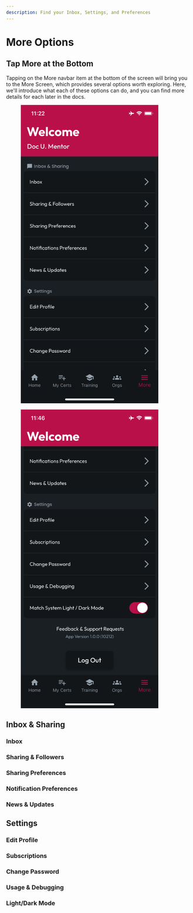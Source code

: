 ```yaml
---
description: Find your Inbox, Settings, and Preferences
---
```


# More Options

## Tap More at the Bottom

Tapping on the More navbar item at the bottom of the screen will bring you to the More Screen, which provides several options worth exploring. Here, we'll introduce what each of these options can do, and you can find more details for each later in the docs.

<div><figure><img src="../.gitbook/assets/1.0.0-more-1.PNG" alt="" width="375"><figcaption></figcaption></figure> <figure><img src="../.gitbook/assets/1.0.0-more-2.PNG" alt="" width="375"><figcaption></figcaption></figure></div>

## Inbox & Sharing

### Inbox



### Sharing & Followers



### Sharing Preferences



### Notification Preferences



### News & Updates



## Settings

### Edit Profile



### Subscriptions



### Change Password



### Usage & Debugging



### Light/Dark Mode























